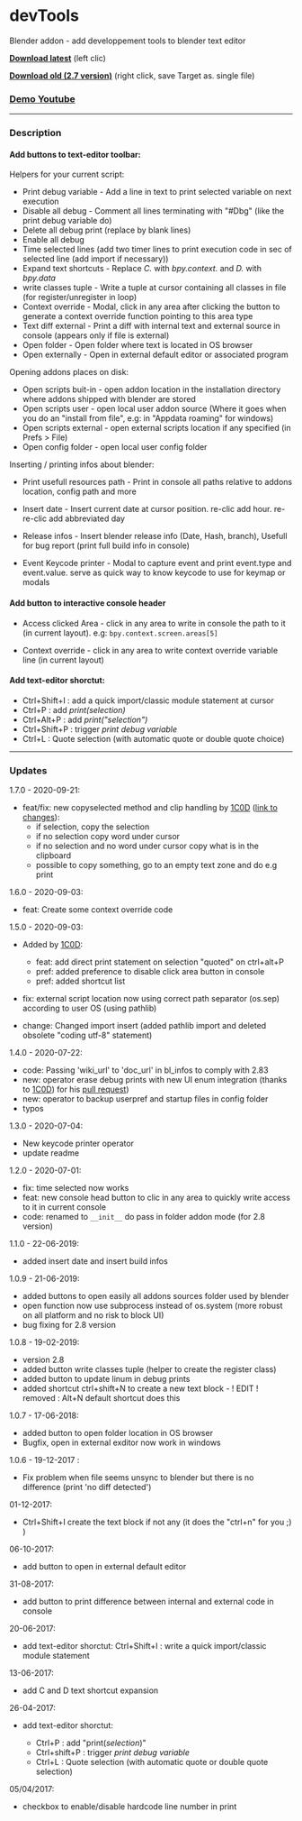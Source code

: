 # devTools
Blender addon - add developpement tools to blender text editor
  
**[Download latest](https://github.com/Pullusb/devTools/archive/master.zip)** (left clic)
<!-- **[Download latest](https://raw.githubusercontent.com/Pullusb/devTools/master/SB_devTools.py)** (right click, save Target as) -->

**[Download old (2.7 version)](https://raw.githubusercontent.com/Pullusb/devTools/master/SB_devTools_279.py)** (right click, save Target as. single file)

### [Demo Youtube](https://youtu.be/Rs4y7DeHkp8)

---

### Description

#### Add buttons to text-editor toolbar:

Helpers for your current script:
- Print debug variable - Add a line in text to print selected variable on next execution
- Disable all debug - Comment all lines terminating with "#Dbg" (like the print debug variable do)
- Delete all debug print (replace by blank lines)
- Enable all debug
- Time selected lines (add two timer lines to print execution code in sec of selected line (add import if necessary))
- Expand text shortcuts - Replace _C._ with _bpy.context._ and _D._ with _bpy.data_
- write classes tuple - Write a tuple at cursor containing all classes in file (for register/unregister in loop)
- Context override - Modal, click in any area after clicking the button to generate a context override function pointing to this area type  
- Text diff external - Print a diff with internal text and external source in console (appears only if file is external)
- Open folder - Open folder where text is located in OS browser
- Open externally - Open in external default editor or associated program

Opening addons places on disk:
- Open scripts buit-in - open addon location in the installation directory where addons shipped with blender are stored
- Open scripts user - open local user addon source (Where it goes when you do an "install from file", e.g: in "Appdata roaming" for windows)
- Open scripts external - open external scripts location if any specified (in Prefs > File)
- Open config folder - open local user config folder


Inserting / printing infos about blender:
- Print usefull resources path - Print in console all paths relative to addons location, config path and more
- Insert date - Insert current date at cursor position. re-clic add hour. re-re-clic add abbreviated day
- Release infos - Insert blender release info (Date, Hash, branch), Usefull for bug report (print full build info in console)

- Event Keycode printer - Modal to capture event and print event.type and event.value. serve as quick way to know keycode to use for keymap or modals

#### Add button to interactive console header

- Access clicked Area - click in any area to write in console the path to it (in current layout). e.g: `bpy.context.screen.areas[5]`

- Context override - click in any area to write context override variable line (in current layout)

<!-- #### Add button to expanded addon preferences

- -->


#### Add text-editor shorctut:

- Ctrl+Shift+I : add a quick import/classic module statement at cursor
- Ctrl+P : add _print(*selection*)_
- Ctrl+Alt+P : add _print("*selection*")_
- Ctrl+Shift+P : trigger *print debug variable*
- Ctrl+L : Quote selection (with automatic quote or double quote choice)

---

### Updates


1.7.0 - 2020-09-21:

- feat/fix: new copyselected method and clip handling by [1C0D](https://github.com/1C0D) ([link to changes](https://github.com/Pullusb/devTools/pull/7)):
  - if selection, copy the selection
  - if no selection copy word under cursor
  - if no selection and no word under cursor copy what is in the clipboard
  - possible to copy something, go to an empty text zone and do e.g print

1.6.0 - 2020-09-03:

- feat: Create some context override code  

1.5.0 - 2020-09-03:

- Added by [1C0D](https://github.com/1C0D):
  - feat: add direct print statement on selection "quoted" on ctrl+alt+P
  - pref: added preference to disable click area button in console
  - pref: added shortcut list

- fix: external script location now using correct path separator (os.sep) according to user OS (using pathlib)
- change: Changed import insert (added pathlib import and deleted obsolete "coding utf-8" statement)

1.4.0 - 2020-07-22:

- code: Passing 'wiki_url' to 'doc_url' in bl_infos to comply with 2.83
- new: operator erase debug prints with new UI enum integration (thanks to [1C0D](https://github.com/1C0D)) for his [pull request](https://github.com/Pullusb/devTools/pull/3))
- new: operator to backup userpref and startup files in config folder
- typos

1.3.0 - 2020-07-04:

- New keycode printer operator
- update readme

1.2.0 - 2020-07-01:
  - fix: time selected now works
  - feat: new console head button to clic in any area to quickly write access to it in current console
  - code: renamed to `__init__` do pass in folder addon mode (for 2.8 version)

1.1.0 - 22-06-2019:
  - added insert date and insert build infos

1.0.9 - 21-06-2019:
  - added buttons to open easily all addons sources folder used by blender 
  - open function now use subprocess instead of os.system (more robust on all platform and no risk to block UI)
  - bug fixing for 2.8 version
 

1.0.8 - 19-02-2019:
  - version 2.8
  - added button write classes tuple (helper to create the register class)
  - added button to update linum in debug prints
  - added shortcut ctrl+shift+N to create a new text block - ! EDIT ! removed : Alt+N default shortcut does this

1.0.7 - 17-06-2018:
  - added button to open folder location in OS browser
  - Bugfix, open in external exditor now work in windows

1.0.6 - 19-12-2017 :  
  - Fix problem when file seems unsync to blender but there is no difference (print 'no diff detected')
  
01-12-2017:  
  - Ctrl+Shift+I create the text block if not any (it does the "ctrl+n" for you ;) )

06-10-2017:
  - add button to open in external default editor

31-08-2017:
  - add button to print difference between internal and external code in console

20-06-2017:
  - add text-editor shorctut: Ctrl+Shift+I : write a quick import/classic module statement

13-06-2017:
  - add C and D text shortcut expansion

26-04-2017:
  - add text-editor shorctut:

    - Ctrl+P : add "print(*selection*)"
    - Ctrl+shift+P : trigger *print debug variable*
    - Ctrl+L : Quote selection (with automatic quote or double quote selection)

05/04/2017:

  - checkbox to enable/disable hardcode line number in print
